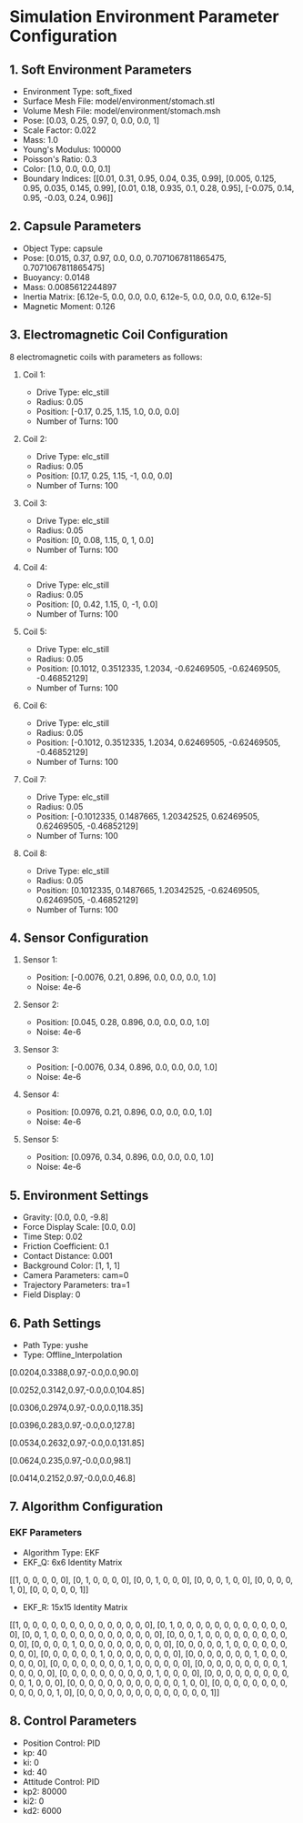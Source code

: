 # Simulation Environment Parameter Configuration

## 1. Soft Environment Parameters
- Environment Type: soft_fixed
- Surface Mesh File: model/environment/stomach.stl
- Volume Mesh File: model/environment/stomach.msh
- Pose: [0.03, 0.25, 0.97, 0, 0.0, 0.0, 1]
- Scale Factor: 0.022
- Mass: 1.0
- Young's Modulus: 100000
- Poisson's Ratio: 0.3
- Color: [1.0, 0.0, 0.0, 0.1]
- Boundary Indices:
[[0.01, 0.31, 0.95, 0.04, 0.35, 0.99], [0.005, 0.125, 0.95, 0.035, 0.145, 0.99], [0.01, 0.18, 0.935, 0.1, 0.28, 0.95], [-0.075, 0.14, 0.95, -0.03, 0.24, 0.96]]

## 2. Capsule Parameters
- Object Type: capsule
- Pose: [0.015, 0.37, 0.97, 0.0, 0.0, 0.7071067811865475, 0.7071067811865475]
- Buoyancy: 0.0148
- Mass: 0.0085612244897
- Inertia Matrix: [6.12e-5, 0.0, 0.0, 0.0, 6.12e-5, 0.0, 0.0, 0.0, 6.12e-5]
- Magnetic Moment: 0.126

## 3. Electromagnetic Coil Configuration
8 electromagnetic coils with parameters as follows:

1. Coil 1:
   - Drive Type: elc_still
   - Radius: 0.05
   - Position: [-0.17, 0.25, 1.15, 1.0, 0.0, 0.0]
   - Number of Turns: 100

2. Coil 2:
   - Drive Type: elc_still
   - Radius: 0.05
   - Position: [0.17, 0.25, 1.15, -1, 0.0, 0.0]
   - Number of Turns: 100

3. Coil 3:
   - Drive Type: elc_still
   - Radius: 0.05
   - Position: [0, 0.08, 1.15, 0, 1, 0.0]
   - Number of Turns: 100

4. Coil 4:
   - Drive Type: elc_still
   - Radius: 0.05
   - Position: [0, 0.42, 1.15, 0, -1, 0.0]
   - Number of Turns: 100

5. Coil 5:
   - Drive Type: elc_still
   - Radius: 0.05
   - Position: [0.1012, 0.3512335, 1.2034, -0.62469505, -0.62469505, -0.46852129]
   - Number of Turns: 100

6. Coil 6:
   - Drive Type: elc_still
   - Radius: 0.05
   - Position: [-0.1012, 0.3512335, 1.2034, 0.62469505, -0.62469505, -0.46852129]
   - Number of Turns: 100

7. Coil 7:
   - Drive Type: elc_still
   - Radius: 0.05
   - Position: [-0.1012335, 0.1487665, 1.20342525, 0.62469505, 0.62469505, -0.46852129]
   - Number of Turns: 100

8. Coil 8:
   - Drive Type: elc_still
   - Radius: 0.05
   - Position: [0.1012335, 0.1487665, 1.20342525, -0.62469505, 0.62469505, -0.46852129]
   - Number of Turns: 100

## 4. Sensor Configuration
1. Sensor 1:
   - Position: [-0.0076, 0.21, 0.896, 0.0, 0.0, 0.0, 1.0]
   - Noise: 4e-6

2. Sensor 2:
   - Position: [0.045, 0.28, 0.896, 0.0, 0.0, 0.0, 1.0]
   - Noise: 4e-6

3. Sensor 3:
   - Position: [-0.0076, 0.34, 0.896, 0.0, 0.0, 0.0, 1.0]
   - Noise: 4e-6

4. Sensor 4:
   - Position: [0.0976, 0.21, 0.896, 0.0, 0.0, 0.0, 1.0]
   - Noise: 4e-6

5. Sensor 5:
   - Position: [0.0976, 0.34, 0.896, 0.0, 0.0, 0.0, 1.0]
   - Noise: 4e-6

## 5. Environment Settings
- Gravity: [0.0, 0.0, -9.8]
- Force Display Scale: [0.0, 0.0]
- Time Step: 0.02
- Friction Coefficient: 0.1
- Contact Distance: 0.001
- Background Color: [1, 1, 1]
- Camera Parameters: cam=0
- Trajectory Parameters: tra=1
- Field Display: 0

## 6. Path Settings
- Path Type: yushe
- Type: Offline_Interpolation

[0.0204,0.3388,0.97,-0.0,0.0,90.0]

[0.0252,0.3142,0.97,-0.0,0.0,104.85]

[0.0306,0.2974,0.97,-0.0,0.0,118.35]

[0.0396,0.283,0.97,-0.0,0.0,127.8]

[0.0534,0.2632,0.97,-0.0,0.0,131.85]

[0.0624,0.235,0.97,-0.0,0.0,98.1]

[0.0414,0.2152,0.97,-0.0,0.0,46.8]

## 7. Algorithm Configuration
### EKF Parameters
- Algorithm Type: EKF
- EKF_Q: 6x6 Identity Matrix

[[1, 0, 0, 0, 0, 0],
[0, 1, 0, 0, 0, 0],
[0, 0, 1, 0, 0, 0],
[0, 0, 0, 1, 0, 0],
[0, 0, 0, 0, 1, 0],
[0, 0, 0, 0, 0, 1]]

- EKF_R: 15x15 Identity Matrix

[[1, 0, 0, 0, 0, 0, 0, 0, 0, 0, 0, 0, 0, 0, 0],
[0, 1, 0, 0, 0, 0, 0, 0, 0, 0, 0, 0, 0, 0, 0],
[0, 0, 1, 0, 0, 0, 0, 0, 0, 0, 0, 0, 0, 0, 0],
[0, 0, 0, 1, 0, 0, 0, 0, 0, 0, 0, 0, 0, 0, 0],
[0, 0, 0, 0, 1, 0, 0, 0, 0, 0, 0, 0, 0, 0, 0],
[0, 0, 0, 0, 0, 1, 0, 0, 0, 0, 0, 0, 0, 0, 0],
[0, 0, 0, 0, 0, 0, 1, 0, 0, 0, 0, 0, 0, 0, 0],
[0, 0, 0, 0, 0, 0, 0, 1, 0, 0, 0, 0, 0, 0, 0],
[0, 0, 0, 0, 0, 0, 0, 0, 1, 0, 0, 0, 0, 0, 0],
[0, 0, 0, 0, 0, 0, 0, 0, 0, 1, 0, 0, 0, 0, 0],
[0, 0, 0, 0, 0, 0, 0, 0, 0, 0, 1, 0, 0, 0, 0],
[0, 0, 0, 0, 0, 0, 0, 0, 0, 0, 0, 1, 0, 0, 0],
[0, 0, 0, 0, 0, 0, 0, 0, 0, 0, 0, 0, 1, 0, 0],
[0, 0, 0, 0, 0, 0, 0, 0, 0, 0, 0, 0, 0, 1, 0],
[0, 0, 0, 0, 0, 0, 0, 0, 0, 0, 0, 0, 0, 0, 1]]

## 8. Control Parameters
- Position Control: PID
- kp: 40
- ki: 0
- kd: 40
- Attitude Control: PID
- kp2: 80000
- ki2: 0
- kd2: 6000
